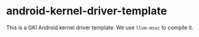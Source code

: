 # android-kernel-driver-template
This is a GKI Android kernel driver template. We use ``llvm-msvc`` to compile it.

